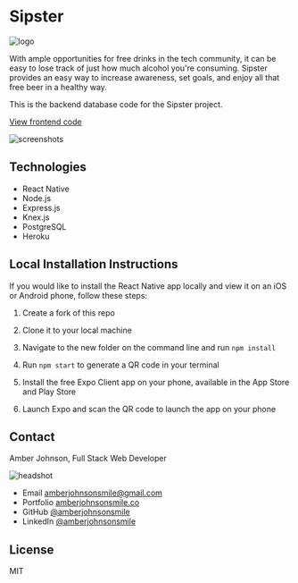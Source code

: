 # Sipster

![logo](https://user-images.githubusercontent.com/31632938/37634420-080a77b8-2bbc-11e8-94df-9cfff48d2bc5.png)

With ample opportunities for free drinks in the tech community, it can be easy to lose track of just how much alcohol you're consuming. Sipster provides an easy way to increase awareness, set goals, and enjoy all that free beer in a healthy way.

This is the backend database code for the Sipster project.

[View frontend code](https://github.com/amberjohnsonsmile/drink-tracker-backend)

![screenshots](https://user-images.githubusercontent.com/31632938/38100953-0efaee36-333c-11e8-8fff-aa703470dd13.jpg)

## Technologies

* React Native
* Node.js
* Express.js
* Knex.js
* PostgreSQL
* Heroku


## Local Installation Instructions
If you would like to install the React Native app locally and view it on an iOS or Android phone, follow these steps:

1. Create a fork of this repo

1. Clone it to your local machine

1. Navigate to the new folder on the command line and run `npm install`

1. Run `npm start` to generate a QR code in your terminal

1. Install the free Expo Client app on your phone, available in the App Store and Play Store

1. Launch Expo and scan the QR code to launch the app on your phone


## Contact

Amber Johnson, Full Stack Web Developer

![headshot](https://user-images.githubusercontent.com/31632938/36687590-517de15e-1ae7-11e8-8753-5c28cefd5e69.jpeg)
* Email amberjohnsonsmile@gmail.com
* Portfolio [amberjohnsonsmile.co](https://amberjohnsonsmile.co)
* GitHub [@amberjohnsonsmile](https://github.com/amberjohnsonsmile)
* LinkedIn [@amberjohnsonsmile](https://linkedin.com/in/amberjohnsonsmile)

## License

MIT
